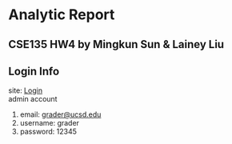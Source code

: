 # Analytic Report

## CSE135 HW4 by Mingkun Sun & Lainey Liu

## Login Info
site: [Login](http://reporting.koimango.com/login) <br>
admin account
1. email: grader@ucsd.edu
2. username: grader
3. password: 12345

